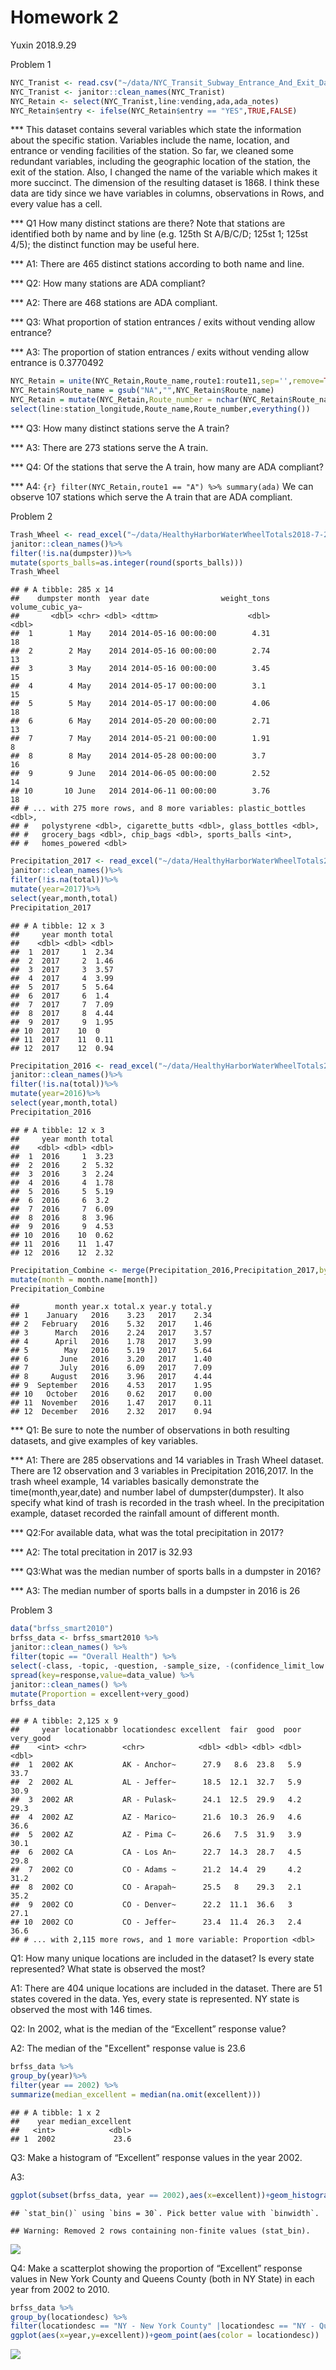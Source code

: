 Homework 2
================
Yuxin
2018.9.29

Problem 1

``` r
NYC_Tranist <- read.csv("~/data/NYC_Transit_Subway_Entrance_And_Exit_Data.csv")
NYC_Tranist <- janitor::clean_names(NYC_Tranist)
NYC_Retain <- select(NYC_Tranist,line:vending,ada,ada_notes)
NYC_Retain$entry <- ifelse(NYC_Retain$entry == "YES",TRUE,FALSE)
```

\*\*\* This dataset contains several variables which state the information about the specific station. Variables include the name, location, and entrance or vending facilities of the station. So far, we cleaned some redundant variables, including the geographic location of the station, the exit of the station. Also, I changed the name of the variable which makes it more succinct. The dimension of the resulting dataset is 1868. I think these data are tidy since we have variables in columns, observations in Rows, and every value has a cell.

\*\*\* Q1 How many distinct stations are there? Note that stations are identified both by name and by line (e.g. 125th St A/B/C/D; 125st 1; 125st 4/5); the distinct function may be useful here.

\*\*\* A1: There are 465 distinct stations according to both name and line.

\*\*\* Q2: How many stations are ADA compliant?

\*\*\* A2: There are 468 stations are ADA compliant.

\*\*\* Q3: What proportion of station entrances / exits without vending allow entrance?

\*\*\* A3: The proportion of station entrances / exits without vending allow entrance is 0.3770492

``` r
NYC_Retain = unite(NYC_Retain,Route_name,route1:route11,sep='',remove=TRUE)
NYC_Retain$Route_name = gsub("NA","",NYC_Retain$Route_name)
NYC_Retain = mutate(NYC_Retain,Route_number = nchar(NYC_Retain$Route_name)) %>%
select(line:station_longitude,Route_name,Route_number,everything())
```

\*\*\* Q3: How many distinct stations serve the A train?

\*\*\* A3: There are 273 stations serve the A train.

\*\*\* Q4: Of the stations that serve the A train, how many are ADA compliant?

\*\*\* A4: `{r} filter(NYC_Retain,route1 == "A") %>% summary(ada)` We can observe 107 stations which serve the A train that are ADA compliant.

Problem 2

``` r
Trash_Wheel <- read_excel("~/data/HealthyHarborWaterWheelTotals2018-7-28.xlsx",range=cell_cols("A:N")) %>%
janitor::clean_names()%>%
filter(!is.na(dumpster))%>%
mutate(sports_balls=as.integer(round(sports_balls)))
Trash_Wheel
```

    ## # A tibble: 285 x 14
    ##    dumpster month  year date                weight_tons volume_cubic_ya~
    ##       <dbl> <chr> <dbl> <dttm>                    <dbl>            <dbl>
    ##  1        1 May    2014 2014-05-16 00:00:00        4.31               18
    ##  2        2 May    2014 2014-05-16 00:00:00        2.74               13
    ##  3        3 May    2014 2014-05-16 00:00:00        3.45               15
    ##  4        4 May    2014 2014-05-17 00:00:00        3.1                15
    ##  5        5 May    2014 2014-05-17 00:00:00        4.06               18
    ##  6        6 May    2014 2014-05-20 00:00:00        2.71               13
    ##  7        7 May    2014 2014-05-21 00:00:00        1.91                8
    ##  8        8 May    2014 2014-05-28 00:00:00        3.7                16
    ##  9        9 June   2014 2014-06-05 00:00:00        2.52               14
    ## 10       10 June   2014 2014-06-11 00:00:00        3.76               18
    ## # ... with 275 more rows, and 8 more variables: plastic_bottles <dbl>,
    ## #   polystyrene <dbl>, cigarette_butts <dbl>, glass_bottles <dbl>,
    ## #   grocery_bags <dbl>, chip_bags <dbl>, sports_balls <int>,
    ## #   homes_powered <dbl>

``` r
Precipitation_2017 <- read_excel("~/data/HealthyHarborWaterWheelTotals2018-7-28.xlsx",sheet="2017 Precipitation",range="A2:B14") %>%
janitor::clean_names()%>%
filter(!is.na(total))%>%
mutate(year=2017)%>%
select(year,month,total)
Precipitation_2017
```

    ## # A tibble: 12 x 3
    ##     year month total
    ##    <dbl> <dbl> <dbl>
    ##  1  2017     1  2.34
    ##  2  2017     2  1.46
    ##  3  2017     3  3.57
    ##  4  2017     4  3.99
    ##  5  2017     5  5.64
    ##  6  2017     6  1.4 
    ##  7  2017     7  7.09
    ##  8  2017     8  4.44
    ##  9  2017     9  1.95
    ## 10  2017    10  0   
    ## 11  2017    11  0.11
    ## 12  2017    12  0.94

``` r
Precipitation_2016 <- read_excel("~/data/HealthyHarborWaterWheelTotals2018-7-28.xlsx",sheet="2016 Precipitation",range="A2:B14") %>%
janitor::clean_names()%>%
filter(!is.na(total))%>%
mutate(year=2016)%>%
select(year,month,total)
Precipitation_2016
```

    ## # A tibble: 12 x 3
    ##     year month total
    ##    <dbl> <dbl> <dbl>
    ##  1  2016     1  3.23
    ##  2  2016     2  5.32
    ##  3  2016     3  2.24
    ##  4  2016     4  1.78
    ##  5  2016     5  5.19
    ##  6  2016     6  3.2 
    ##  7  2016     7  6.09
    ##  8  2016     8  3.96
    ##  9  2016     9  4.53
    ## 10  2016    10  0.62
    ## 11  2016    11  1.47
    ## 12  2016    12  2.32

``` r
Precipitation_Combine <- merge(Precipitation_2016,Precipitation_2017,by ="month",all=TRUE)%>%
mutate(month = month.name[month])
Precipitation_Combine
```

    ##        month year.x total.x year.y total.y
    ## 1    January   2016    3.23   2017    2.34
    ## 2   February   2016    5.32   2017    1.46
    ## 3      March   2016    2.24   2017    3.57
    ## 4      April   2016    1.78   2017    3.99
    ## 5        May   2016    5.19   2017    5.64
    ## 6       June   2016    3.20   2017    1.40
    ## 7       July   2016    6.09   2017    7.09
    ## 8     August   2016    3.96   2017    4.44
    ## 9  September   2016    4.53   2017    1.95
    ## 10   October   2016    0.62   2017    0.00
    ## 11  November   2016    1.47   2017    0.11
    ## 12  December   2016    2.32   2017    0.94

\*\*\* Q1: Be sure to note the number of observations in both resulting datasets, and give examples of key variables.

\*\*\* A1: There are 285 observations and 14 variables in Trash Wheel dataset. There are 12 observation and 3 variables in Precipitation 2016,2017. In the trash wheel example, 14 variables basically demonstrate the time(month,year,date) and number label of dumpster(dumpster). It also specify what kind of trash is recorded in the trash wheel. In the precipitation example, dataset recorded the rainfall amount of different month.

\*\*\* Q2:For available data, what was the total precipitation in 2017?

\*\*\* A2: The total precitation in 2017 is 32.93

\*\*\* Q3:What was the median number of sports balls in a dumpster in 2016?

\*\*\* A3: The median number of sports balls in a dumpster in 2016 is 26

Problem 3

``` r
data("brfss_smart2010")
brfss_data <- brfss_smart2010 %>%
janitor::clean_names() %>%
filter(topic == "Overall Health") %>%
select(-class, -topic, -question, -sample_size, -(confidence_limit_low:geo_location)) %>%
spread(key=response,value=data_value) %>%
janitor::clean_names() %>%
mutate(Proportion = excellent+very_good)
brfss_data
```

    ## # A tibble: 2,125 x 9
    ##     year locationabbr locationdesc excellent  fair  good  poor very_good
    ##    <int> <chr>        <chr>            <dbl> <dbl> <dbl> <dbl>     <dbl>
    ##  1  2002 AK           AK - Anchor~      27.9   8.6  23.8   5.9      33.7
    ##  2  2002 AL           AL - Jeffer~      18.5  12.1  32.7   5.9      30.9
    ##  3  2002 AR           AR - Pulask~      24.1  12.5  29.9   4.2      29.3
    ##  4  2002 AZ           AZ - Marico~      21.6  10.3  26.9   4.6      36.6
    ##  5  2002 AZ           AZ - Pima C~      26.6   7.5  31.9   3.9      30.1
    ##  6  2002 CA           CA - Los An~      22.7  14.3  28.7   4.5      29.8
    ##  7  2002 CO           CO - Adams ~      21.2  14.4  29     4.2      31.2
    ##  8  2002 CO           CO - Arapah~      25.5   8    29.3   2.1      35.2
    ##  9  2002 CO           CO - Denver~      22.2  11.1  36.6   3        27.1
    ## 10  2002 CO           CO - Jeffer~      23.4  11.4  26.3   2.4      36.6
    ## # ... with 2,115 more rows, and 1 more variable: Proportion <dbl>

Q1: How many unique locations are included in the dataset? Is every state represented? What state is observed the most?

A1: There are 404 unique locations are included in the dataset. There are 51 states covered in the data. Yes, every state is represented. NY state is observed the most with 146 times.

Q2: In 2002, what is the median of the “Excellent” response value?

A2: The median of the "Excellent" response value is 23.6

``` r
brfss_data %>%
group_by(year)%>%
filter(year == 2002) %>% 
summarize(median_excellent = median(na.omit(excellent)))
```

    ## # A tibble: 1 x 2
    ##    year median_excellent
    ##   <int>            <dbl>
    ## 1  2002             23.6

Q3: Make a histogram of “Excellent” response values in the year 2002.

A3:

``` r
ggplot(subset(brfss_data, year == 2002),aes(x=excellent))+geom_histogram()
```

    ## `stat_bin()` using `bins = 30`. Pick better value with `binwidth`.

    ## Warning: Removed 2 rows containing non-finite values (stat_bin).

![](p8105_hw2_yy2926_files/figure-markdown_github/Problem3_histogram-1.png)

Q4: Make a scatterplot showing the proportion of “Excellent” response values in New York County and Queens County (both in NY State) in each year from 2002 to 2010.

``` r
brfss_data %>%
group_by(locationdesc) %>%
filter(locationdesc == "NY - New York County" |locationdesc == "NY - Queens County") %>%
ggplot(aes(x=year,y=excellent))+geom_point(aes(color = locationdesc))
```

![](p8105_hw2_yy2926_files/figure-markdown_github/Problem3_scatter-1.png)
